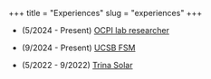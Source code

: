 +++
title = "Experiences"
slug = "experiences"
+++

- (5/2024 - Present) [OCPI lab researcher](/experiences/ocpi)

- (9/2024 - Present) [UCSB FSM](/experiences/fsm)

- (5/2022 - 9/2022) [Trina Solar](/experiences/trina)